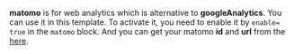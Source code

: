 **matomo** is for web analytics which is alternative to **googleAnalytics**. You can use it in this template. To activate it, you need to enable it by `enable= true` in the `matomo` block. And you can get your matomo **id** and **url** from the [here](https://matomo.org/).